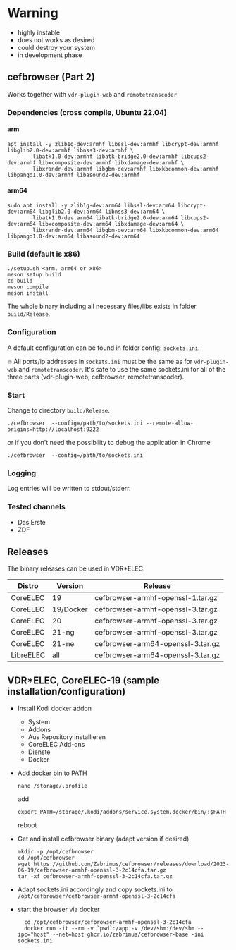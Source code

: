 # Warning
- highly instable 
- does not works as desired 
- could destroy your system 
- in development phase


## cefbrowser (Part 2)
Works together with ```vdr-plugin-web``` and ```remotetranscoder```

### Dependencies (cross compile, Ubuntu 22.04)
#### arm
```
apt install -y zlib1g-dev:armhf libssl-dev:armhf libcrypt-dev:armhf libglib2.0-dev:armhf libnss3-dev:armhf \
        libatk1.0-dev:armhf libatk-bridge2.0-dev:armhf libcups2-dev:armhf libxcomposite-dev:armhf libxdamage-dev:armhf \
        libxrandr-dev:armhf libgbm-dev:armhf libxkbcommon-dev:armhf libpango1.0-dev:armhf libasound2-dev:armhf
```

#### arm64
```
sudo apt install -y zlib1g-dev:arm64 libssl-dev:arm64 libcrypt-dev:arm64 libglib2.0-dev:arm64 libnss3-dev:arm64 \
        libatk1.0-dev:arm64 libatk-bridge2.0-dev:arm64 libcups2-dev:arm64 libxcomposite-dev:arm64 libxdamage-dev:arm64 \
        libxrandr-dev:arm64 libgbm-dev:arm64 libxkbcommon-dev:arm64 libpango1.0-dev:arm64 libasound2-dev:arm64
```

### Build (default is x86)
```
./setup.sh <arm, arm64 or x86>
meson setup build
cd build
meson compile
meson install
```
The whole binary including all necessary files/libs exists in folder ```build/Release```.

### Configuration
A default configuration can be found in folder config: ```sockets.ini```.

:fire: All ports/ip addresses in ```sockets.ini``` must be the same as for ```vdr-plugin-web``` and ```remotetranscoder```.
It's safe to use the same sockets.ini for all of the three parts (vdr-plugin-web, cefbrowser, remotetranscoder). 

### Start
Change to directory ```build/Release```.

```./cefbrowser  --config=/path/to/sockets.ini --remote-allow-origins=http://localhost:9222```

or if you don't need the possibility to debug the application in Chrome

```./cefbrowser  --config=/path/to/sockets.ini```

### Logging
Log entries will be written to stdout/stderr.

### Tested channels
- Das Erste
- ZDF

## Releases
The binary releases can be used in VDR*ELEC.

| Distro     | Version   | Release                             |
|------------|-----------|-------------------------------------|
| CoreELEC   | 19        | cefbrowser-armhf-openssl-1.tar.gz   |
| CoreELEC   | 19/Docker | cefbrowser-armhf-openssl-3.tar.gz   |
| CoreELEC   | 20        | cefbrowser-armhf-openssl-3.tar.gz   |
| CoreELEC   | 21-ng     | cefbrowser-armhf-openssl-3.tar.gz   |
| CoreELEC   | 21-ne     | cefbrowser-arm64-openssl-3.tar.gz   |
| LibreELEC  | all       | cefbrowser-arm64-openssl-3.tar.gz   |

## VDR*ELEC, CoreELEC-19 (sample installation/configuration) 
- Install Kodi docker addon
    - System 
    - Addons 
    - Aus Repository installieren
    - CoreELEC Add-ons
    - Dienste
    - Docker
  
- Add docker bin to PATH
    ```
    nano /storage/.profile 
    ```
    add 
    ```
    export PATH=/storage/.kodi/addons/service.system.docker/bin/:$PATH
    ```
  reboot

- Get and install cefbrowser binary (adapt version if desired)
    ```
    mkdir -p /opt/cefbrowser
    cd /opt/cefbrowser
    wget https://github.com/Zabrimus/cefbrowser/releases/download/2023-06-19/cefbrowser-armhf-openssl-3-2c14cfa.tar.gz
    tar -xf cefbrowser-armhf-openssl-3-2c14cfa.tar.gz
    ```

- Adapt sockets.ini accordingly and copy sockets.ini to ```/opt/cefbrowser/cefbrowser-armhf-openssl-3-2c14cfa```
- start the browser via docker
  ```
    cd /opt/cefbrowser/cefbrowser-armhf-openssl-3-2c14cfa
    docker run -it --rm -v `pwd`:/app -v /dev/shm:/dev/shm --ipc="host" --net=host ghcr.io/zabrimus/cefbrowser-base -ini sockets.ini
  ```
